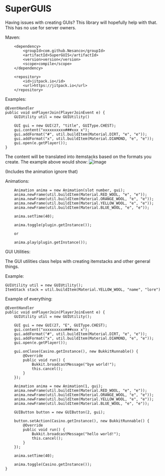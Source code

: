 # SuperGUIS
Having issues with creating GUIs? This library will hopefully help with that.
This has no use for server owners.

Maven:
        
        <dependency>
            <groupId>com.github.Nesanco</groupId>
            <artifactId>SuperGUIS</artifactId>
            <version>version</version>
            <scope>compile</scope>
        </dependency>
        
        <repository>
            <id>jitpack.io</id>
            <url>https://jitpack.io</url>
        </repository>
        
Examples:

    @EventHandler
    public void onPlayerJoin(PlayerJoinEvent e) {
        GUIUtility util = new GUIUtility()
    
        GUI gui = new GUI(27, "title", GUIType.CHEST);
        gui.content("xxxxxxxxxx###xxx x");
        gui.addFormat("#", util.buildItem(Material.DIRT, "e", "e"));
        gui.addFormat("x", util.buildItem(Material.DIAMOND, "e", "e"));
        gui.open(e.getPlayer());
    }
    
The content will be translated into itemstacks based on the formats you create.
The example above would show:
![image](https://user-images.githubusercontent.com/80917510/185811314-692a4622-29f2-4157-a8a8-d259a34109b0.png)

(Includes the animation ignore that)
    
Animations:

        Animation anima = new Animation(slot number, gui);
        anima.newFrame(util.buildItem(Material.RED_WOOL, "e", "e"));
        anima.newFrame(util.buildItem(Material.ORANGE_WOOL, "e", "e"));
        anima.newFrame(util.buildItem(Material.YELLOW_WOOL, "e", "e"));
        anima.newFrame(util.buildItem(Material.BLUE_WOOL, "e", "e"));

        anima.setTime(40);

        anima.toggle(plugin.getInstance());
        
        or
        
        anima.play(plugin.getInstance());
        
GUI Utilities:

The GUI utilities class helps with creating itemstacks and other general things.

Example:

    GUIUtility util = new GUIUtility(); 
    ItemStack stack = util.buildItem(Material.YELLOW_WOOL, "name", "lore")
    
Example of everything:

    @EventHandler
    public void onPlayerJoin(PlayerJoinEvent e) {
        GUIUtility util = new GUIUtility();

        GUI gui = new GUI(27, "E", GUIType.CHEST);
        gui.content("xxxxxxxxxx###xxx x");
        gui.addFormat("#", util.buildItem(Material.DIRT, "e", "e"));
        gui.addFormat("x", util.buildItem(Material.DIAMOND, "e", "e"));
        gui.open(e.getPlayer());

        gui.onClose(Casino.getInstance(), new BukkitRunnable() {
            @Override
            public void run() {
                Bukkit.broadcastMessage("bye world!");
                this.cancel();
            }
        });

        Animation anima = new Animation(1, gui);
        anima.newFrame(util.buildItem(Material.RED_WOOL, "e", "e"));
        anima.newFrame(util.buildItem(Material.ORANGE_WOOL, "e", "e"));
        anima.newFrame(util.buildItem(Material.YELLOW_WOOL, "e", "e"));
        anima.newFrame(util.buildItem(Material.BLUE_WOOL, "e", "e"));

        GUIButton button = new GUIButton(2, gui);

        button.setAction(Casino.getInstance(), new BukkitRunnable() {
            @Override
            public void run() {
                Bukkit.broadcastMessage("hello world!");
                this.cancel();
            }
        });

        anima.setTime(40);

        anima.toggle(Casino.getInstance());
    }
